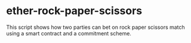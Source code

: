 # ether-rock-paper-scissors

This script shows how two parties can bet on rock paper scissors match using a smart contract and a commitment scheme.
